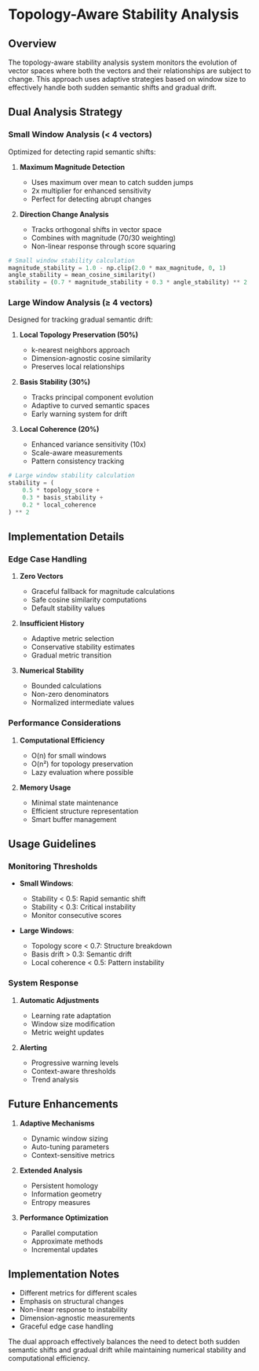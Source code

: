 # Topology-Aware Stability Analysis

## Overview
The topology-aware stability analysis system monitors the evolution of vector spaces where both the vectors and their relationships are subject to change. This approach uses adaptive strategies based on window size to effectively handle both sudden semantic shifts and gradual drift.

## Dual Analysis Strategy

### Small Window Analysis (< 4 vectors)
Optimized for detecting rapid semantic shifts:
1. **Maximum Magnitude Detection**
   - Uses maximum over mean to catch sudden jumps
   - 2x multiplier for enhanced sensitivity
   - Perfect for detecting abrupt changes

2. **Direction Change Analysis**
   - Tracks orthogonal shifts in vector space
   - Combines with magnitude (70/30 weighting)
   - Non-linear response through score squaring

```python
# Small window stability calculation
magnitude_stability = 1.0 - np.clip(2.0 * max_magnitude, 0, 1)
angle_stability = mean_cosine_similarity()
stability = (0.7 * magnitude_stability + 0.3 * angle_stability) ** 2
```

### Large Window Analysis (≥ 4 vectors)
Designed for tracking gradual semantic drift:

1. **Local Topology Preservation (50%)**
   - k-nearest neighbors approach
   - Dimension-agnostic cosine similarity
   - Preserves local relationships

2. **Basis Stability (30%)**
   - Tracks principal component evolution
   - Adaptive to curved semantic spaces
   - Early warning system for drift

3. **Local Coherence (20%)**
   - Enhanced variance sensitivity (10x)
   - Scale-aware measurements
   - Pattern consistency tracking

```python
# Large window stability calculation
stability = (
    0.5 * topology_score +
    0.3 * basis_stability +
    0.2 * local_coherence
) ** 2
```

## Implementation Details

### Edge Case Handling
1. **Zero Vectors**
   - Graceful fallback for magnitude calculations
   - Safe cosine similarity computations
   - Default stability values

2. **Insufficient History**
   - Adaptive metric selection
   - Conservative stability estimates
   - Gradual metric transition

3. **Numerical Stability**
   - Bounded calculations
   - Non-zero denominators
   - Normalized intermediate values

### Performance Considerations
1. **Computational Efficiency**
   - O(n) for small windows
   - O(n²) for topology preservation
   - Lazy evaluation where possible

2. **Memory Usage**
   - Minimal state maintenance
   - Efficient structure representation
   - Smart buffer management

## Usage Guidelines

### Monitoring Thresholds
- **Small Windows**:
  - Stability < 0.5: Rapid semantic shift
  - Stability < 0.3: Critical instability
  - Monitor consecutive scores

- **Large Windows**:
  - Topology score < 0.7: Structure breakdown
  - Basis drift > 0.3: Semantic drift
  - Local coherence < 0.5: Pattern instability

### System Response
1. **Automatic Adjustments**
   - Learning rate adaptation
   - Window size modification
   - Metric weight updates

2. **Alerting**
   - Progressive warning levels
   - Context-aware thresholds
   - Trend analysis

## Future Enhancements

1. **Adaptive Mechanisms**
   - Dynamic window sizing
   - Auto-tuning parameters
   - Context-sensitive metrics

2. **Extended Analysis**
   - Persistent homology
   - Information geometry
   - Entropy measures

3. **Performance Optimization**
   - Parallel computation
   - Approximate methods
   - Incremental updates

## Implementation Notes
- Different metrics for different scales
- Emphasis on structural changes
- Non-linear response to instability
- Dimension-agnostic measurements
- Graceful edge case handling

The dual approach effectively balances the need to detect both sudden semantic shifts and gradual drift while maintaining numerical stability and computational efficiency.
